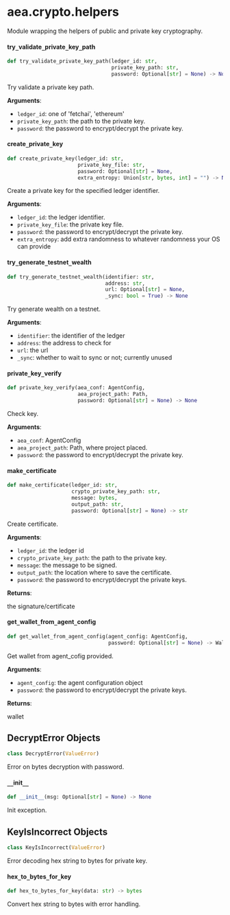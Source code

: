 <a id="aea.crypto.helpers"></a>

# aea.crypto.helpers

Module wrapping the helpers of public and private key cryptography.

<a id="aea.crypto.helpers.try_validate_private_key_path"></a>

#### try`_`validate`_`private`_`key`_`path

```python
def try_validate_private_key_path(ledger_id: str,
                                  private_key_path: str,
                                  password: Optional[str] = None) -> None
```

Try validate a private key path.

**Arguments**:

- `ledger_id`: one of 'fetchai', 'ethereum'
- `private_key_path`: the path to the private key.
- `password`: the password to encrypt/decrypt the private key.

<a id="aea.crypto.helpers.create_private_key"></a>

#### create`_`private`_`key

```python
def create_private_key(ledger_id: str,
                       private_key_file: str,
                       password: Optional[str] = None,
                       extra_entropy: Union[str, bytes, int] = "") -> None
```

Create a private key for the specified ledger identifier.

**Arguments**:

- `ledger_id`: the ledger identifier.
- `private_key_file`: the private key file.
- `password`: the password to encrypt/decrypt the private key.
- `extra_entropy`: add extra randomness to whatever randomness your OS can provide

<a id="aea.crypto.helpers.try_generate_testnet_wealth"></a>

#### try`_`generate`_`testnet`_`wealth

```python
def try_generate_testnet_wealth(identifier: str,
                                address: str,
                                url: Optional[str] = None,
                                _sync: bool = True) -> None
```

Try generate wealth on a testnet.

**Arguments**:

- `identifier`: the identifier of the ledger
- `address`: the address to check for
- `url`: the url
- `_sync`: whether to wait to sync or not; currently unused

<a id="aea.crypto.helpers.private_key_verify"></a>

#### private`_`key`_`verify

```python
def private_key_verify(aea_conf: AgentConfig,
                       aea_project_path: Path,
                       password: Optional[str] = None) -> None
```

Check key.

**Arguments**:

- `aea_conf`: AgentConfig
- `aea_project_path`: Path, where project placed.
- `password`: the password to encrypt/decrypt the private key.

<a id="aea.crypto.helpers.make_certificate"></a>

#### make`_`certificate

```python
def make_certificate(ledger_id: str,
                     crypto_private_key_path: str,
                     message: bytes,
                     output_path: str,
                     password: Optional[str] = None) -> str
```

Create certificate.

**Arguments**:

- `ledger_id`: the ledger id
- `crypto_private_key_path`: the path to the private key.
- `message`: the message to be signed.
- `output_path`: the location where to save the certificate.
- `password`: the password to encrypt/decrypt the private keys.

**Returns**:

the signature/certificate

<a id="aea.crypto.helpers.get_wallet_from_agent_config"></a>

#### get`_`wallet`_`from`_`agent`_`config

```python
def get_wallet_from_agent_config(agent_config: AgentConfig,
                                 password: Optional[str] = None) -> Wallet
```

Get wallet from agent_cofig provided.

**Arguments**:

- `agent_config`: the agent configuration object
- `password`: the password to encrypt/decrypt the private keys.

**Returns**:

wallet

<a id="aea.crypto.helpers.DecryptError"></a>

## DecryptError Objects

```python
class DecryptError(ValueError)
```

Error on bytes decryption with password.

<a id="aea.crypto.helpers.DecryptError.__init__"></a>

#### `__`init`__`

```python
def __init__(msg: Optional[str] = None) -> None
```

Init exception.

<a id="aea.crypto.helpers.KeyIsIncorrect"></a>

## KeyIsIncorrect Objects

```python
class KeyIsIncorrect(ValueError)
```

Error decoding hex string to bytes for private key.

<a id="aea.crypto.helpers.hex_to_bytes_for_key"></a>

#### hex`_`to`_`bytes`_`for`_`key

```python
def hex_to_bytes_for_key(data: str) -> bytes
```

Convert hex string to bytes with error handling.

